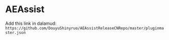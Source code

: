 # AEAssist

Add this link in dalamud: `https://github.com/DouyuShinyruo/AEAssistReleaseCNRepo/master/pluginmaster.json`